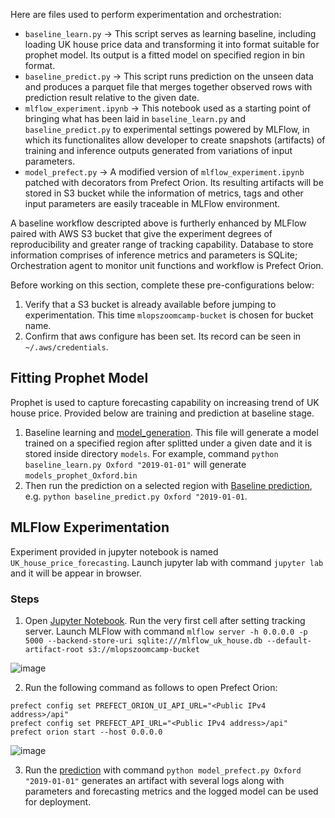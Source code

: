 Here are files used to perform experimentation and orchestration:
- `baseline_learn.py` -> This script serves as learning baseline, including loading UK house price data and transforming it into format suitable for prophet model. Its output is a fitted model on specified region in bin format.  
- `baseline_predict.py` -> This script runs prediction on the unseen data and produces a parquet file that merges together observed rows with prediction result relative to the given date.
- `mlflow_experiment.ipynb` -> This notebook used as a starting point of bringing what has been laid in `baseline_learn.py` and `baseline_predict.py` to experimental settings powered by MLFlow, in which its functionalites allow developer to create snapshots (artifacts) of training and inference outputs generated from variations of input parameters. 
- `model_prefect.py` -> A modified version of `mlflow_experiment.ipynb` patched with decorators from Prefect Orion. Its resulting artifacts will be stored in S3 bucket while the information of metrics, tags and other input parameters are easily traceable in MLFlow environment.

A baseline workflow descripted above is furtherly enhanced by MLFlow paired with AWS S3 bucket that give the experiment degrees of reproducibility and greater range of tracking capability. Database to store information comprises of inference metrics and parameters is SQLite; Orchestration agent to monitor unit functions and workflow is Prefect Orion.

Before working on this section, complete these pre-configurations below: 
1) Verify that a S3 bucket is already available before jumping to experimentation. This time `mlopszoomcamp-bucket` is chosen for bucket name.  
2) Confirm that aws configure has been set. Its record can be seen in `~/.aws/credentials`.

## **Fitting Prophet Model**

Prophet is used to capture forecasting capability on increasing trend of UK house price. Provided below are training and prediction at baseline stage.

1) Baseline learning and [model_generation](https://github.com/rizdiaprilian/MLOps_Zoomcamp/blob/master/UK_house_price/baseline_learn.py). This file will generate a model trained on a specified region after splitted under a given date and it is stored inside directory `models`. For example, command `python baseline_learn.py Oxford "2019-01-01"` will generate `models_prophet_Oxford.bin`
2) Then run the prediction on a selected region with [Baseline prediction](https://github.com/rizdiaprilian/MLOps_Zoomcamp/blob/master/UK_house_price/baseline_predict.py), e.g. `python baseline_predict.py Oxford "2019-01-01`.

## **MLFlow Experimentation**

Experiment provided in jupyter notebook is named `UK_house_price_forecasting`. Launch jupyter lab with command `jupyter lab` and it will be appear in browser.

### **Steps**
1) Open [Jupyter Notebook](https://github.com/rizdiaprilian/MLOps_Zoomcamp/blob/master/UK_house_price/mlflow_experiment.ipynb). Run the very first cell after setting tracking server.
Launch MLFlow with command `mlflow server -h 0.0.0.0 -p 5000 --backend-store-uri sqlite:///mlflow_uk_house.db --default-artifact-root s3://mlopszoomcamp-bucket`

![image](https://user-images.githubusercontent.com/42743243/187728007-28af1174-96ff-477c-ac7f-16f2cdb752ff.png)

2) Run the following command as follows to open Prefect Orion:
```
prefect config set PREFECT_ORION_UI_API_URL="<Public IPv4 address>/api"
prefect config set PREFECT_API_URL="<Public IPv4 address>/api"
prefect orion start --host 0.0.0.0
```

![image](https://user-images.githubusercontent.com/42743243/187728101-75ffe464-b34d-4c5a-8c24-15e7d93459e4.png)

3) Run the [prediction](https://github.com/rizdiaprilian/MLOps_Zoomcamp/blob/master/UK_house_price/model_prefect.py) with command `python model_prefect.py Oxford "2019-01-01"` generates an artifact with several logs along with parameters and forecasting metrics and the logged model can be used for deployment.
